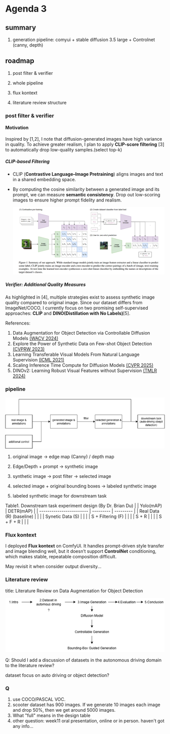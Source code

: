 # Agenda 3

## summary

1. generation pipeline: comyui + stable diffusion 3.5 large + Controlnet (canny, depth)

## roadmap

1. post filter & verifier

1. whole pipeline

1. flux kontext

1. literature review structure

### post filter & verifier

#### Motivation

Inspired by [1,2], I note that diffusion-generated images have high variance in quality. To achieve greater realism, I plan to apply **CLIP-score filtering** [3] to automatically drop low-quality samples.(select top-k)

##### CLIP-based Filtering

- CLIP (**Contrastive Language–Image Pretraining**) aligns images and text in a shared embedding space.

- By computing the cosine similarity between a generated image and its prompt, we can measure **semantic consistency**. Drop out low-scoring images to ensure higher prompt fidelity and realism.

  ![CLIP](..\assets\CLIP.png)

##### Verifier: Additional Quality Measures

As highlighted in [4], multiple strategies exist to assess synthetic image quality compared to original image. Since our dataset differs from ImageNet/COCO, I currently focus on two promising self-supervised approaches: **CLIP** and **DINO(Distillation with No Labels)**[5].



References: 

1. Data Augmentation for Object Detection via Controllable Diffusion Models  [(WACV 2024)](https://openaccess.thecvf.com/content/WACV2024/papers/Fang_Data_Augmentation_for_Object_Detection_via_Controllable_Diffusion_Models_WACV_2024_paper.pdf)
2. Explore the Power of Synthetic Data on Few-shot Object Detection [(CVPRW 2023)](https://openaccess.thecvf.com/content/CVPR2023W/GCV/html/Lin_Explore_the_Power_of_Synthetic_Data_on_Few-Shot_Object_Detection_CVPRW_2023_paper.html)
3. Learning Transferable Visual Models From Natural Language Supervision [(ICML 2021)](https://proceedings.mlr.press/v139/radford21a/radford21a.pdf)
4. Scaling Inference Time Compute for Diffusion Models [(CVPR 2025)](https://openaccess.thecvf.com/content/CVPR2025/html/Ma_Scaling_Inference_Time_Compute_for_Diffusion_Models_CVPR_2025_paper.html)
5. DINOv2: Learning Robust Visual Features without Supervision [(TMLR 2024)](https://openreview.net/pdf?id=a68SUt6zFt)



### pipeline

![pipeline](..\assets\pipeline.png)

1. original image → edge map (Canny) / depth map

2. Edge/Depth + prompt → synthetic image 

3. synthetic image → post filter → selected image

4. selected image + original bounding boxes →  labeled synthetic image

5. labeled synthetic image for downstream task




Table1. Downstream task experiment design (By Dr. Brian Du)
   |                          | Yolo(mAP) | DETR(mAP) |
   | ------------------------ | --------- | --------- |
   | Real Data (R) (baseline) |           |           |
   | Synetic Data (S)         |           |           |
   | S + Filtering (F)        |           |           |
   | S + R                    |           |           |
   | S + F + R                |           |           |

### Flux kontext

I deployed  **Flux kontext** on ComfyUI. It handles prompt-driven style transfer and image blending well, but it doesn’t support **ControlNet** conditioning, which makes stable, repeatable composition difficult. 



May revisit it when consider output diversity...



### Literature review

title: Literature Review on Data Augmentation for Object Detection

![structure](..\assets\structure.png)

Q: Should I add a discussion of datasets in the autonomous driving domain to the literature review?

dataset focus on auto driving or object detection?

### Q

1. use COCO/PASCAL VOC. 
2. scooter dataset has 900 images. If we generate 10 images each image and drop 50%, then we get around 5000 images.
3. What "full" means in the design table
4. other question: week11 oral presentation, online or in person. haven't got any info...

